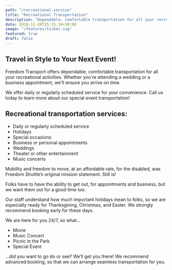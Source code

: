 ```yaml
---
path: "/recreational-service"
title: "Recreational Transportation"
description: "Dependable, comfortable transportation for all your recreational activities."
date: 2018-11-28T15:15:34+10:00
image: "/features/ticket.svg"
featured: true
draft: false
---
```


## Travel in Style to Your Next Event!

Freedom Transport offers dependable, comfortable transportation for all your recreational activities. Whether you're attending a wedding or a business appointment, we'll ensure you arrive on time.

We offer daily or regularly scheduled service for your convenience. Call us today to learn more about our special event transportation!

## Recreational transportation services:

- Daily or regularly scheduled service
- Holidays
- Special occasions
- Business or personal appointments
- Weddings
- Theater or other entertainment
- Music concerts

Mobility and freedom to move, at an affordable rate, for the disabled, was Freedom Shuttle’s original mission statement. Still is!

Folks have to have the ability to get out, for appointments and business, but we want them out for a good time too.

Our staff understand how much important holidays mean to folks, so we are especially ready for Thanksgiving, Christmas, and Easter. We strongly recommend booking early for these days.

We are here for you 24/7, so what...

- Movie
- Music Concert
- Picnic in the Park
- Special Event

...did you want to go do or see? We’ll get you there! We recommend advanced booking, so that we can arrange seamless transportation for you.
